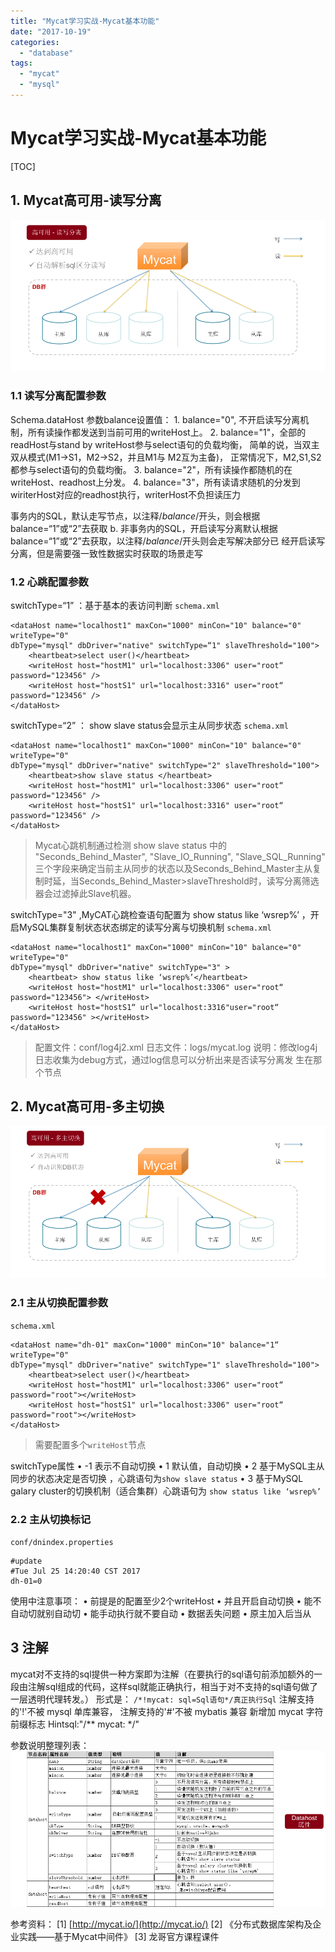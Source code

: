 ```yaml
---
title: "Mycat学习实战-Mycat基本功能"
date: "2017-10-19"
categories: 
  - "database"
tags: 
  - "mycat"
  - "mysql"
---
```


# Mycat学习实战-Mycat基本功能

\[TOC\]

## 1\. Mycat高可用-读写分离

![](images/1508308556793.png)

### 1.1 读写分离配置参数

Schema.dataHost 参数balance设置值： 1. balance="0", 不开启读写分离机制，所有读操作都发送到当前可用的writeHost上。 2. balance="1"，全部的readHost与stand by writeHost参与select语句的负载均衡， 简单的说，当双主双从模式(M1->S1，M2->S2，并且M1与 M2互为主备)， 正常情况下，M2,S1,S2都参与select语句的负载均衡。 3. balance="2"，所有读操作都随机的在writeHost、readhost上分发。 4. balance="3"，所有读请求随机的分发到wiriterHost对应的readhost执行，writerHost不负担读压力

事务内的SQL，默认走写节点，以注释/_balance_/开头，则会根据balance=“1”或“2”去获取 b. 非事务内的SQL，开启读写分离默认根据balance=“1”或“2”去获取，以注释/_balance_/开头则会走写解决部分已 经开启读写分离，但是需要强一致性数据实时获取的场景走写

### 1.2 心跳配置参数

switchType=“1” ：基于基本的表访问判断 `schema.xml`

```
<dataHost name="localhost1" maxCon="1000" minCon="10" balance="0" writeType="0"
dbType="mysql" dbDriver="native" switchType=“1" slaveThreshold="100">
    <heartbeat>select user()</heartbeat>
    <writeHost host="hostM1" url="localhost:3306" user="root“ password="123456" />
    <writeHost host="hostS1" url="localhost:3316" user="root“ password="123456" />
</dataHost>
```

switchType=“2” ： show slave status会显示主从同步状态 `schema.xml`

```
<dataHost name="localhost1" maxCon="1000" minCon="10" balance="0" writeType="0"
dbType="mysql" dbDriver="native" switchType="2" slaveThreshold="100">
    <heartbeat>show slave status </heartbeat>
    <writeHost host="hostM1" url="localhost:3306" user="root“ password="123456" />
    <writeHost host="hostS1" url="localhost:3316" user="root“ password="123456" />
</dataHost>
```

> Mycat心跳机制通过检测 show slave status 中的 "Seconds\_Behind\_Master", "Slave\_IO\_Running", "Slave\_SQL\_Running" 三个字段来确定当前主从同步的状态以及Seconds\_Behind\_Master主从复制时延，当Seconds\_Behind\_Master>slaveThreshold时，读写分离筛选器会过滤掉此Slave机器。

switchType="3" ,MyCAT心跳检查语句配置为 show status like ‘wsrep%’ ，开启MySQL集群复制状态状态绑定的读写分离与切换机制 `schema.xml`

```
<dataHost name="localhost1" maxCon="1000" minCon="10" balance="0" writeType="0"
dbType="mysql" dbDriver="native" switchType="3" >
    <heartbeat> show status like ‘wsrep%’</heartbeat>
    <writeHost host="hostM1" url="localhost:3306" user="root“ password="123456"> </writeHost>
    <writeHost host="hostS1“ url="localhost:3316"user="root“ password="123456" ></writeHost>
</dataHost>
```

> 配置文件：conf/log4j2.xml 日志文件：logs/mycat.log 说明：修改log4j日志收集为debug方式，通过log信息可以分析出来是否读写分离发 生在那个节点

## 2\. Mycat高可用-多主切换

![](images/1508309403567.png)

### 2.1 主从切换配置参数

`schema.xml`

```
<dataHost name="dh-01" maxCon="1000" minCon="10" balance="1“ writeType="0"
dbType="mysql" dbDriver="native" switchType="1" slaveThreshold="100">
    <heartbeat>select user()</heartbeat>
    <writeHost host="hostM1" url="localhost:3306" user="root“ password="root"></writeHost>
    <writeHost host="hostS1" url="localhost:3306" user="root“ password="root"></writeHost>
</dataHost>
```

> 需要配置多个`writeHost`节点

switchType属性 • -1 表示不自动切换 • 1 默认值，自动切换 • 2 基于MySQL主从同步的状态决定是否切换 ，心跳语句为`show slave status` • 3 基于MySQL galary cluster的切换机制（适合集群）心跳语句为 `show status like ‘wsrep%’`

### 2.2 主从切换标记

`conf/dnindex.properties`

```
#update
#Tue Jul 25 14:20:40 CST 2017
dh-01=0
```

使用中注意事项： • 前提是的配置至少2个writeHost • 并且开启自动切换 • 能不自动切就别自动切 • 能手动执行就不要自动 • 数据丢失问题 • 原主加入后当从

## 3 注解

mycat对不支持的sql提供一种方案即为注解（在要执行的sql语句前添加额外的一段由注解sql组成的代码，这样sql就能正确执行，相当于对不支持的sql语句做了一层透明代理转发。） 形式是： `/*!mycat: sql=Sql语句*/真正执行Sql` 注解支持的'!'不被 mysql 单库兼容， 注解支持的'#'不被 mybatis 兼容 新增加 mycat 字符前缀标志 Hintsql:"/\*\* mycat: \*/"

参数说明整理列表： ![](images/1508313125360.png)

参考资料： \[1\] [http://mycat.io/](http://mycat.io/) \[2\] 《分布式数据库架构及企业实践——基于Mycat中间件》 \[3\] 龙哥官方课程课件
